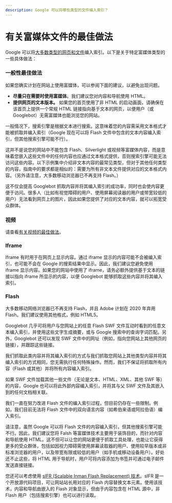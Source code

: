 ```yaml
---
description: Google 可以将哪些类型的文件编入索引？
---
```


# 有关富媒体文件的最佳做法

Google 可以将[大多数类型的网页和文件](https://support.google.com/webmasters/answer/35287)编入索引。以下是关于特定富媒体类型的一些具体做法：

### 一般性最佳做法 <a id="5"></a>

如果您确实计划在网站上使用富媒体，可以参阅下面的建议，以避免出现问题。

* **尽量只在需要时使用富媒体**。我们建议您对内容和导航使用 HTML。
* **提供网页的文本版本。** 如果您的首页使用了非 HTML 的启动画面，请确保在该首页上提供一个常规 HTML 链接指向基于文本的网页，以便用户（或 Googlebot）无需富媒体也能浏览您的网站。

一般情况下，搜索引擎是根据文本进行搜索。这意味着您的内容需采用文本格式才能被抓取并编入索引（Google 现在可以将 Flash 文件中包含的文本内容编入索引，但其他搜索引擎可能不行）。

这并不是说您的网站中不能包含 Flash、Silverlight 或视频等富媒体内容，而是意味着您嵌入这些文件中的任何内容也应通过文本格式提供，否则搜索引擎可能无法访问这些内容。以下示例集中介绍非文本内容的最常见类型，但对于其他任何类型的内容，指南中的要求都是相似的：需要为所有非文本文件提供对应的文本格式内容。（另外请注意，大多数移动浏览器已不再支持 Flash。）

这不仅会提高 Googlebot 抓取内容并将其编入索引的成功率，同时也会使内容更便于访问。很多人（比如有视觉障碍的用户、使用屏幕阅读器的用户或带宽较低的用户）无法看到网页上的图片，因此如果您提供了对应的文本内容，就可以拓宽受众群体。

### 视频 <a id="3"></a>

请查看[有关视频的最佳做法](https://support.google.com/webmasters/answer/156442)。

### Iframe <a id="4"></a>

Iframe 有时用于在网页上显示内容。通过 iframe 显示的内容可能不会被编入索引，也可能不会在 Google 的搜索结果中显示。因此，我们建议您避免使用 iframe 显示内容。如果您的网站中使用了 iframe，请务必额外提供基于文本的链接以指向 iframe 所显示的内容，以便 Googlebot 能够抓取这些内容并将其编入索引。

### Flash <a id="1"></a>

大多数移动网络浏览器已不再支持 Flash，并且 Adobe 计划在 2020 年弃用 Flash。我们建议使用其他格式，例如 HTML5。

Googlebot 几乎可将用户与您网站上的任意 Flash SWF 文件互动时看到的任意文本编入索引，并使用这些文字生成摘要，或与 Google 搜索中的查询字词匹配。另外，Googlebot 还可以发现 SWF 文件中的网址（例如，指向您网站上其他网页的链接），并跟踪这些链接。

我们抓取此类内容并将其编入索引的方式与我们抓取您网站上其他类型内容并将其编入索引的方式相同，您无需执行任何特殊操作。然而，我们不保证将抓取所有内容（Flash 或其他）并将所有内容编入索引。

如果 SWF 文件加载其他一些文件（无论是文本、HTML、XML、其他 SWF 等）的内容，Google 也可以将此外部内容编入索引，并将其与父 SWF 文件及其嵌入到的任何文档相关联。

我们一直在努力改进 Flash 文件的编入索引过程，但目前仍存在一些限制。例如，我们目前无法将 Flash 文件中的双向语言内容（如希伯来语或阿拉伯语）编入索引。

请注意，虽然 Google 可以将 Flash 文件的内容编入索引，但其他搜索引擎可能不行。因此，我们建议您将 Falsh 等富媒体技术主要用于装饰目的，而针对内容和导航使用 HTML。这不但可以让您的网站更便于抓取工具处理，也能让它获得更多的受众群体，包括如因视力障碍需使用屏幕读取器的用户、使用较早版本或非标准浏览器的用户，以及带宽有限或较低的用户（如手机或移动设备用户）。好处还不止这些，将 HTML 用于导航时，用户可将内容添加为书签并可通过电子邮件发送直接链接。

您还可以考虑使用 [sIFR \(Scalable Inman Flash Replacement\) 技术](https://wikipedia.org/wiki/Scalable_Inman_Flash_Replacement)。sIFR 是一个开放源代码项目，可让网站站长用对应的 Flash 内容替换文本元素。使用该技术，内容和导航由嵌入的 Flash 对象显示，但由于内容包含在 HTML 源中，非 Flash 用户（包括搜索引擎）也可以进行读取。

